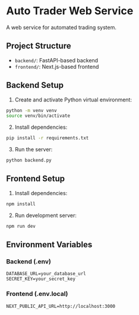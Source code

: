 # Auto Trader Web Service

A web service for automated trading system.

## Project Structure

- `backend/`: FastAPI-based backend
- `frontend/`: Next.js-based frontend

## Backend Setup

1. Create and activate Python virtual environment:
```bash
python -m venv venv
source venv/bin/activate  
```

2. Install dependencies:
```bash
pip install -r requirements.txt
```

3. Run the server:
```bash
python backend.py
```

## Frontend Setup

1. Install dependencies:
```bash
npm install
```

2. Run development server:
```bash
npm run dev
```

## Environment Variables

### Backend (.env)
```
DATABASE_URL=your_database_url
SECRET_KEY=your_secret_key
```

### Frontend (.env.local)
```
NEXT_PUBLIC_API_URL=http://localhost:3000
``` 